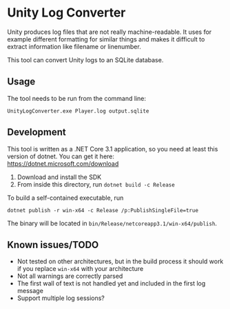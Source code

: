 # Unity Log Converter

Unity produces log files that are not really machine-readable. It uses for example different formatting for similar things and makes it difficult to extract information like filename or linenumber.

This tool can convert Unity logs to an SQLite database.

## Usage

The tool needs to be run from the command line:

    UnityLogConverter.exe Player.log output.sqlite

## Development

This tool is written as a .NET Core 3.1 application, so you need at least this version of dotnet. You can get it here: https://dotnet.microsoft.com/download

1. Download and install the SDK
1. From inside this directory, run `dotnet build -c Release`

To build a self-contained executable, run

    dotnet publish -r win-x64 -c Release /p:PublishSingleFile=true

The binary will be located in `bin/Release/netcoreapp3.1/win-x64/publish`.

## Known issues/TODO

+ Not tested on other architectures, but in the build process it should work if you replace `win-x64` with your architecture
+ Not all warnings are correctly parsed
+ The first wall of text is not handled yet and included in the first log message
+ Support multiple log sessions?

